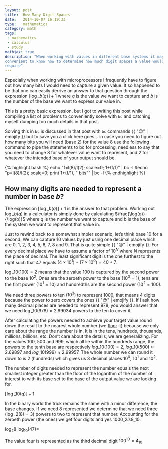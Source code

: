 ```yaml
---
layout: post
title:  How Many Digit Spaces
date:   2014-10-07 16:19:33
type:   mathematics
category: math
tags:
 - mathematics
 - calculus
 - study
mathjax: true
description: "When working with values in different base systems it may be
convenient to know how to determine how much digit spaces a value would 
require"
---
```

Especially when working with microprocessors I frequently have to figure out
how many bits I would need to capture a given value. It so happened to be
that one can easily derrive an answer to that question through the expression
$\lfloor \log\_{b}(q) \rfloor + 1$ where $q$ is the value we want to capture 
and $b$ is the number of the base we want to express our value in.


This is a pretty basic expression, but I got to writing this post while 
compiling a list of problems to conveniently solve with ``bc`` and catching 
myself dumping too much details in that post.

Solving this in `bc` is discussed in that post with `bc` commands 
{{ ":wink:" | emojify }} but to save you a click here goes&hellip; in case you
need to figure out how many bits you will need (base 2) for the value $8$ use
the following command to pipe the statements to bc for processing, needless to
say that you need to change $8$ for whatever value want to represent, and
$2$ for whatever the intended base of your output should be.

{% highlight bash %}
echo "f=l(8)/l(2); scale=0; 1+(f/1)" | bc -l
#echo "p=l(8)/l(2); scale=0; print 1+(f/1), \" bits\"" | bc -l
{% endhighlight %}

## How many digits are needed to represent a number in base $b$?
The expression $\lfloor \log\_{b}(q) \rfloor + 1$ is the answer to that 
problem. Working out $\log\_{b}(q)$ in a calculator is simply done by 
calculating $\frac{\log(q)}{\log(b)}$ where $q$ is the number we want to 
capture and $b$ is the base of the system we want to represent that value in.


Just to rewind back to a somewhat simpler scenario, let&rsquo;s think base $10$
for a second. We can capture 10 values by just using one decimal place which 
are $0$, $1$, $2$, $3$, $4$, $5$, $6$, $7$, $8$ and $9$.
That is quite simple {{ ":wink:" | emojify }}. For every decimal place we have
to assume a factor of $10^{N}$ where $N$ represents the place of decimal. The
least significant digit is the one furthest to the right such that $47$ 
equals $(4\times 10^{1})+(7\times 10^{0}) = 40 + 7$.

$\log\_{10}(100) = 2$ means that the value $100$ is captured by the second power
to the base $10^2$. Ones are the zeroeth power to the base ($10^0=1$), tens are
the first power ($10^1=10$) and hundredths are the second power ($10^2=100$).

We need three powers to ten ($10^3$) to represent $1000$, that means 4 
digits because the power to zero covers the ones {{ ":wink:" | emojify }}.
If I ask how many decimal places are needed to represent $978$, you would
answer that we need $\log\_{10}(978) \approx 2.99034$ powers to the ten to
cover it.

After calculating the powers needed to achieve your target value round down
the result to the nearest whole number (we [floor][floorceiling] it) because
we only care about the range the number is in. It is in the tens, hundreds,
thousands, millions, billions, etc. Don&rsquo;t care about the details, we are 
generalizing. For the values $100$, $500$ and $999$, which all lie within the 
hundreds range, the powers to the tenth base are respectively 
$log\_{10}(100) = 2$,
$log\_{10}(500) \approx 2.69897$ and 
$log\_{10}(999) \approx 2.99957$.
The whole number we can round it down to is $2$ (hundreds) which gives us 3
decimal places $10^0$, $10^1$ and $10^2$.

The number of digits needed to represent the number equals the next smallest
integer greater than the floor of the logarithm of the number of interest to
with its base set to the base of the output value we are looking for.

$\lfloor \log\_{10}(q) \rfloor + 1$

In the binary world the trick remains the same with a minor difference, the
base changes. If we need 8 represented we determine that we need 
three ($\log\_{2}(8) = 3$) powers to two to represent that number. Accounting
for the zeroeth power (the ones) we get four digits and yes 
$1000\_{2} is 8\_{10}$.

$\log_{2}{8}$ 
$\log_{10}(47) = _{}$

The value four is represented as the third decimal digit $100^{10} = 4_{10}$

[bc-writeup]: http://www.basicallytech.com/blog/?/archives/23-command-line-calculations-using-bc.html
[bc]: http://www.gnu.org/software/bc/
[floorceiling]: http://en.wikipedia.org/wiki/Floor_and_ceiling_functions
